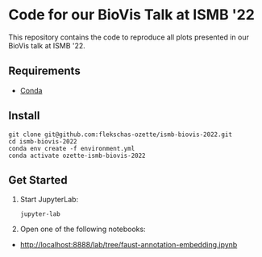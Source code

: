 # Code for our BioVis Talk at ISMB '22

This repository contains the code to reproduce all plots presented in our
BioVis talk at ISMB '22.

## Requirements

- [Conda](https://github.com/conda-forge/miniforge)

## Install

```
git clone git@github.com:flekschas-ozette/ismb-biovis-2022.git
cd ismb-biovis-2022
conda env create -f environment.yml
conda activate ozette-ismb-biovis-2022
```

## Get Started

1. Start JupyterLab:

   ```
   jupyter-lab
   ```

2. Open one of the following notebooks:

  - [http://localhost:8888/lab/tree/faust-annotation-embedding.ipynb](http://localhost:8888/lab/tree/faust-annotation-embedding.ipynb)
